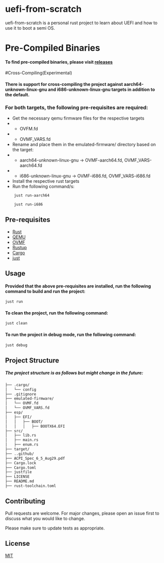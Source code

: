 # uefi-from-scratch

uefi-from-scratch is a personal rust project to learn about UEFI and how to use it to boot a semi OS.

# Pre-Compiled Binaries

#### To find pre-compiled binaries, please visit [releases](https://github.com/Kspiropali/uefi-from-scratch/releases)

#Cross-Compiling(Experimental)
#### There is support for cross-compiling the project against aarch64-unknown-linux-gnu and i686-unknown-linux-gnu targets in addition to the default.
### For both targets, the following pre-requisites are required:
- Get the necessary qemu firmware files for the respective targets
- - OVFM.fd
- - OVMF_VARS.fd
- Rename and place them in the emulated-firmware/ directory based on the target:
- - aarch64-unknown-linux-gnu -> OVMF-aarch64.fd, OVMF_VARS-aarch64.fd
- - i686-unknown-linux-gnu -> OVMF-i686.fd, OVMF_VARS-i686.fd
- Install the respective rust targets
- Run the following command/s:
```bash
    just run-aarch64
```
```bash
    just run-i686
```


## Pre-requisites

- [Rust](https://www.rust-lang.org/tools/install)
- [QEMU](https://www.qemu.org/download/)
- [OVMF](https://www.linux-kvm.org/page/OVMF)
- [Rustup](https://rustup.rs/)
- [Cargo](https://doc.rust-lang.org/cargo/getting-started/installation.html)
- [just](https://crates.io/crates/just)

## Usage

#### Provided that the above pre-requisites are installed, run the following command to build and run the project:

```bash
just run
```

#### To clean the project, run the following command:

```bash
just clean
```

#### To run the project in debug mode, run the following command:

```bash
just debug
```

## Project Structure

##### The project structure is as follows but might change in the future:

```bash
├── .cargo/
│   └── config
├── .gitignore
├── emulated-firmware/
│   └── OVMF.fd
│   └── OVMF_VARS.fd
├── esp/
│   ├── EFI/
│   │   ├── BOOT/
│   │   │   ├── BOOTX64.EFI
├── src/
│   ├── lib.rs
│   ├── main.rs
│   ├── enum.rs
├── target/
├── ..github/
├── ACPI_Spec_6_5_Aug29.pdf
├── Cargo.lock
├── Cargo.toml
├── justfile
├── LICENSE
├── README.md
├── rust-toolchain.toml

```

## Contributing

Pull requests are welcome. For major changes, please open an issue first
to discuss what you would like to change.

Please make sure to update tests as appropriate.

## License

[MIT](https://choosealicense.com/licenses/mit/)